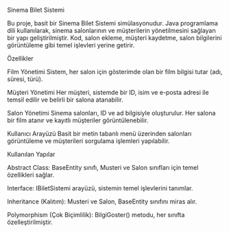 Sinema Bilet Sistemi

Bu proje, basit bir Sinema Bilet Sistemi simülasyonudur. Java programlama dili kullanılarak, sinema salonlarının ve müşterilerin yönetilmesini sağlayan bir yapı geliştirilmiştir. Kod, salon ekleme, müşteri kaydetme, salon bilgilerini görüntüleme gibi temel işlevleri yerine getirir.


Özellikler

Film Yönetimi
Sistem, her salon için gösterimde olan bir film bilgisi tutar (adı, süresi, türü).

Müşteri Yönetimi
Her müşteri, sistemde bir ID, isim ve e-posta adresi ile temsil edilir ve belirli bir salona atanabilir.

Salon Yönetimi
Sinema salonları, ID ve ad bilgisiyle oluşturulur. Her salona bir film atanır ve kayıtlı müşteriler görüntülenebilir.

Kullanıcı Arayüzü
Basit bir metin tabanlı menü üzerinden salonları görüntüleme ve müşterileri sorgulama işlemleri yapılabilir.


Kullanılan Yapılar

Abstract Class:
BaseEntity sınıfı, Musteri ve Salon sınıfları için temel özellikleri sağlar.

Interface:
IBiletSistemi arayüzü, sistemin temel işlevlerini tanımlar.

Inheritance (Kalıtım):
Musteri ve Salon, BaseEntity sınıfını miras alır.

Polymorphism (Çok Biçimlilik):
BilgiGoster() metodu, her sınıfta özelleştirilmiştir.


